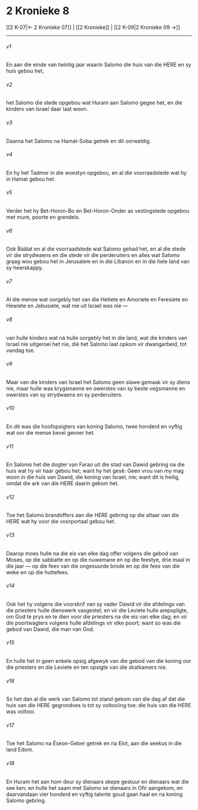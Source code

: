 # 2 Kronieke 8

[[2 K-07|← 2 Kronieke 07]] | [[2 Kronieke]] | [[2 K-09|2 Kronieke 09 →]]
***

###### v1
En aan die einde van twintig jaar waarin Salomo die huis van die HERE en sy huis gebou het, 
###### v2
het Salomo die stede opgebou wat Huram aan Salomo gegee het, en die kinders van Israel daar laat woon. 
###### v3
Daarna het Salomo na Hamat-Soba getrek en dit oorweldig. 
###### v4
En hy het Tadmor in die woestyn opgebou, en al die voorraadstede wat hy in Hamat gebou het. 
###### v5
Verder het hy Bet-Horon-Bo en Bet-Horon-Onder as vestingstede opgebou met mure, poorte en grendels. 
###### v6
Ook Báälat en al die voorraadstede wat Salomo gehad het, en al die stede vir die strydwaens en die stede vir die perderuiters en alles wat Salomo graag wou gebou het in Jerusalem en in die Líbanon en in die hele land van sy heerskappy. 
###### v7
Al die mense wat oorgebly het van die Hetiete en Amoriete en Feresiete en Hewiete en Jebusiete, wat nie uit Israel was nie — 
###### v8
van hulle kinders wat ná hulle oorgebly het in die land, wat die kinders van Israel nie uitgeroei het nie, dié het Salomo laat opkom vir dwangarbeid, tot vandag toe. 
###### v9
Maar van die kinders van Israel het Salomo geen slawe gemaak vir sy diens nie, maar hulle was krygsmanne en owerstes van sy beste vegsmanne en owerstes van sy strydwaens en sy perderuiters. 
###### v10
En dit was die hoofopsigters van koning Salomo, twee honderd en vyftig wat oor die mense bevel gevoer het. 
###### v11
En Salomo het die dogter van Farao uit die stad van Dawid gebring na die huis wat hy vir haar gebou het; want hy het gesê: Geen vrou van my mag woon in die huis van Dawid, die koning van Israel, nie; want dit is heilig, omdat die ark van die HERE daarin gekom het. 
###### v12
Toe het Salomo brandoffers aan die HERE gebring op die altaar van die HERE wat hy voor die voorportaal gebou het. 
###### v13
Daarop moes hulle na die eis van elke dag offer volgens die gebod van Moses, op die sabbatte en op die nuwemane en op die feestye, drie maal in die jaar — op die fees van die ongesuurde brode en op die fees van die weke en op die huttefees. 
###### v14
Ook het hy volgens die voorskrif van sy vader Dawid vir die afdelings van die priesters hulle dienswerk vasgestel; en vir die Leviete hulle ampspligte, om God te prys en te dien voor die priesters na die eis van elke dag; en vir die poortwagters volgens hulle afdelings vir elke poort; want so was die gebod van Dawid, die man van God. 
###### v15
En hulle het in geen enkele opsig afgewyk van die gebod van die koning oor die priesters en die Leviete en ten opsigte van die skatkamers nie. 
###### v16
So het dan al die werk van Salomo tot stand gekom van die dag af dat die huis van die HERE gegrondves is tot sy voltooiing toe: die huis van die HERE was voltooi. 
###### v17
Toe het Salomo na Éseon-Geber getrek en na Elot, aan die seekus in die land Edom. 
###### v18
En Huram het aan hom deur sy dienaars skepe gestuur en dienaars wat die see ken; en hulle het saam met Salomo se dienaars in Ofir aangekom, en daarvandaan vier honderd en vyftig talente goud gaan haal en na koning Salomo gebring. 

